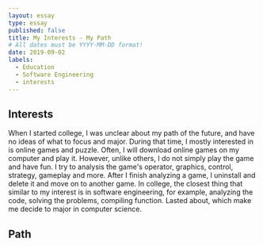 ```yaml
---
layout: essay
type: essay
published: false
title: My Interests - My Path
# All dates must be YYYY-MM-DD format!
date: 2019-09-02
labels:
  - Education
  - Software Engineering
  - interests
---
```


## Interests
When I started college, I was unclear about my path of the future, and have no ideas of what to focus and major. During that time, I mostly interested in is online games and puzzle. Often, I will download online games on my computer and play it. However, unlike others, I do not simply play the game and have fun.  I try to analysis the game's operator, graphics, control, strategy, gameplay and more. After I finish analyzing a game, I uninstall and delete it and move on to another game. In college, the closest thing that similar to my interest is in software engineering, for example, analyzing the code, solving the problems, compiling function. Lasted about, which make me decide to major in computer science.

## Path

